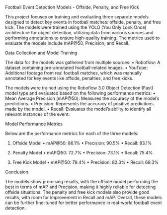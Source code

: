 Football Event Detection Models - Offside, Penalty, and Free Kick

This project focuses on training and evaluating three separate models designed to detect key events in football matches: offside, penalty, and free kick. The models were trained using the YOLO (You Only Look Once) architecture for object detection, utilizing data from various sources and performing annotations to ensure high-quality training. The metrics used to evaluate the models include mAP@50, Precision, and Recall.

Data Collection and Model Training

The data for the models was gathered from multiple sources:
 • Roboflow: A dataset containing pre-annotated football-related images.
 • YouTube: Additional footage from real football matches, which was manually annotated for key events like offside, penalties, and free kicks.

The models were trained using the Roboflow 3.0 Object Detection (Fast) model type and evaluated based on the following performance metrics:
 • Mean Average Precision (mAP@50): Measures the accuracy of the model’s predictions.
 • Precision: Represents the accuracy of positive predictions made by the model.
 • Recall: Evaluates the model’s ability to identify all relevant instances of the event.

Model Performance Metrics

Below are the performance metrics for each of the three models:

1. Offside Model
 • mAP@50: 86.1%
 • Precision: 90.5%
 • Recall: 83.1%


2. Penalty Model
 • mAP@50: 72.7%
 • Precision: 73.1%
 • Recall: 75.4%
 

3. Free Kick Model
 • mAP@50: 79.4%
 • Precision: 82.3%
 • Recall: 69.3%
 

Conclusion

The models show promising results, with the offside model performing the best in terms of mAP and Precision, making it highly reliable for detecting offside situations. The penalty and free kick models also provide good results, with room for improvement in Recall and mAP. Overall, these models can be further fine-tuned for better performance in real-world football event detection.
